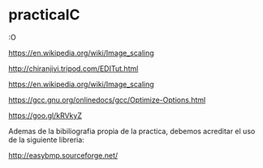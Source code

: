 # practicaIC
:O

https://en.wikipedia.org/wiki/Image_scaling

http://chiranjivi.tripod.com/EDITut.html

https://en.wikipedia.org/wiki/Image_scaling


https://gcc.gnu.org/onlinedocs/gcc/Optimize-Options.html

https://goo.gl/kRVkyZ



Ademas de la bibiliografia propia de la practica, debemos acreditar el uso de la siguiente libreria:

http://easybmp.sourceforge.net/
